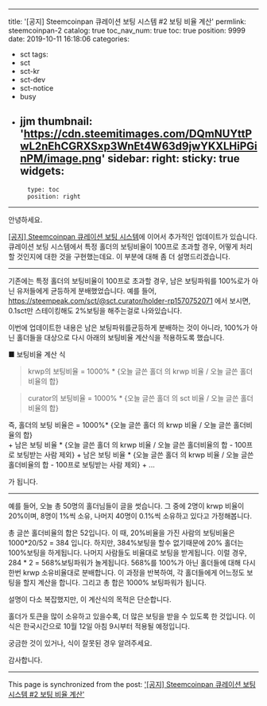 
---
title: '[공지] Steemcoinpan 큐레이션 보팅 시스템 #2 보팅 비율 계산'
permlink: steemcoinpan-2
catalog: true
toc_nav_num: true
toc: true
position: 9999
date: 2019-10-11 16:18:06
categories:
- sct
tags:
- sct
- sct-kr
- sct-dev
- sct-notice
- busy
- jjm
thumbnail: 'https://cdn.steemitimages.com/DQmNUYttPwL2nEhCGRXSxp3WnEt4W63d9jwYKXLHiPGinPM/image.png'
sidebar:
    right:
        sticky: true
widgets:
    -
        type: toc
        position: right
---


안녕하세요.

[[공지] Steemcoinpan 큐레이션 보팅 시스템](https://www.steemcoinpan.com/sct/@jacobyu/steemcoinpan)에 이어서 추가적인 업데이트가 있습니다. 큐레이션 보팅 시스템에서 특정 홀더의 보팅비율이 100프로 초과할 경우, 어떻게 처리할 것인지에 대한 것을 구현했는데요. 이 부분에 대해 좀 더 설명드리겠습니다.


---

기존에는 특정 홀더의 보팅비율이 100프로 초과할 경우, 남은 보팅파워를 100%로가 아닌 유저들에게 균등하게 분배했었습니다. 예를 들어, https://steempeak.com/sct/@sct.curator/holder-rp1570752071 에서 보시면, 0.1sct만 스테이킹해도 2%보팅을 해주는걸로 나와있습니다.

이번에 업데이트한 내용은 남은 보팅파워를균등하게 분배하는 것이 아니라, 100%가 아닌 홀더들을 대상으로 다시 아래의 보팅비율 계산식을 적용하도록 했습니다.

■ 보팅비율 계산 식

> krwp의 보팅비율 = 1000% * {오늘 글쓴 홀더 의 krwp  비율 / 오늘 글쓴 홀더비율의 합}

> curator의 보팅비율 = 1000% * {오늘 글쓴 홀더 의 sct  비율 / 오늘 글쓴 홀더비율의 합}

즉, 홀더의 보팅 비율은 = 1000%* {오늘 글쓴 홀더 의 krwp  비율 / 오늘 글쓴 홀더비율의 합}  
    + 남은 보팅 비율 * {오늘 글쓴 홀더 의 krwp  비율 / 오늘 글쓴 홀더비율의 합 - 100프로 보팅받는 사람 제외} 
    + 남은 보팅 비율 * {오늘 글쓴 홀더 의 krwp  비율 / 오늘 글쓴 홀더비율의 합 - 100프로 보팅받는 사람 제외}  + ... 

가 됩니다.

---

예를 들어, 오늘 총 50명의 홀더님들이 글을 썻습니다. 그 중에 2명이 krwp 비율이 20%이며,  8명이 1%씩 소유, 나머지 40명이 0.1%씩 소유하고 있다고 가정해봅니다. 

총 글쓴 홀더비율의 합은 52입니다. 이 때, 20%비율을 가진 사람의 보팅비율은 1000*20/52 = 384 입니다. 하지만, 384%보팅을 할수 없기때문에 20% 홀더는 100%보팅을 하게됩니다. 나머지 사람들도 비율대로 보팅을 받게됩니다. 이럴 경우, 284 * 2 = 568%보팅파워가 놀게됩니다. 568%를 100%가 아닌 홀더들에 대해 다시한번 krwp 소유비율대로 분배합니다. 이 과정을 반복하여, 각 홀더들에게 어느정도 보팅을 할지 계산을 합니다. 그리고 총 합은 1000% 보팅파워가 됩니다. 

설명이 다소 복잡했지만, 이 계산식의 목적은 단순합니다. 

홀더가 토큰을 많이 소유하고 있을수록, 더 많은 보팅을 받을 수 있도록 한 것입니다. 이 식은 한국시간으로 10월 12일 아침 9시부터 적용될 예정입니다.

궁금한 것이 있거나, 식이 잘못된 경우 알려주세요.

감사합니다.

- - -

This page is synchronized from the post: ['[공지] Steemcoinpan 큐레이션 보팅 시스템 #2 보팅 비율 계산'](https://steemit.com/@jacobyu/steemcoinpan-2)
